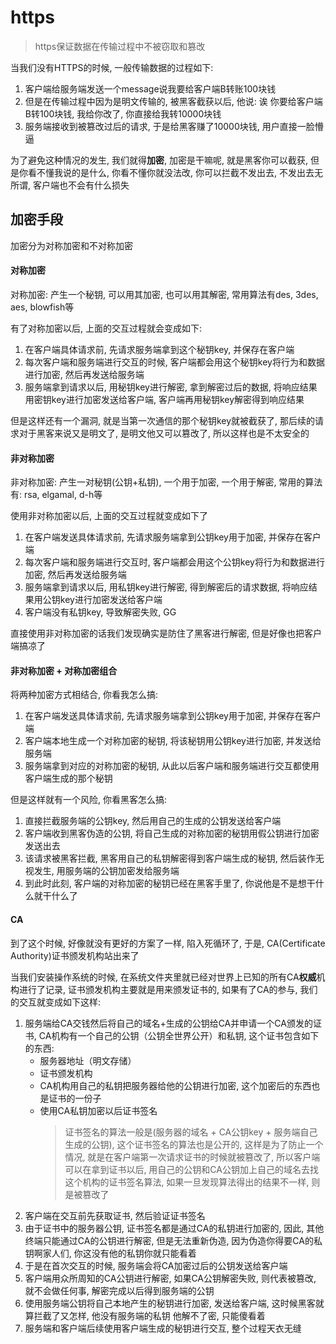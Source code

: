# https

> https保证数据在传输过程中不被窃取和篡改

当我们没有HTTPS的时候, 一般传输数据的过程如下:

1. 客户端给服务端发送一个message说我要给客户端B转账100块钱
2. 但是在传输过程中因为是明文传输的, 被黑客截获以后, 他说: 诶 你要给客户端B转100块钱, 我给你改了, 你直接给我转10000块钱
3. 服务端接收到被篡改过后的请求, 于是给黑客赚了10000块钱, 用户直接一脸懵逼

为了避免这种情况的发生, 我们就得**加密**, 加密是干嘛呢, 就是黑客你可以截获, 但是你看不懂我说的是什么, 你看不懂你就没法改, 你可以拦截不发出去, 不发出去无所谓, 客户端也不会有什么损失

## 加密手段

加密分为对称加密和不对称加密

#### 对称加密

对称加密: 产生一个秘钥, 可以用其加密, 也可以用其解密, 常用算法有des, 3des, aes, blowfish等

有了对称加密以后, 上面的交互过程就会变成如下:

1. 在客户端具体请求前, 先请求服务端拿到这个秘钥key, 并保存在客户端
2. 每次客户端和服务端进行交互的时候, 客户端都会用这个秘钥key将行为和数据进行加密, 然后再发送给服务端
3. 服务端拿到请求以后, 用秘钥key进行解密, 拿到解密过后的数据, 将响应结果用密钥key进行加密发送给客户端, 客户端再用秘钥key解密得到响应结果

但是这样还有一个漏洞, 就是当第一次通信的那个秘钥key就被截获了, 那后续的请求对于黑客来说又是明文了, 是明文他又可以篡改了, 所以这样也是不太安全的

#### 非对称加密

非对称加密: 产生一对秘钥(公钥+私钥), 一个用于加密, 一个用于解密, 常用的算法有: rsa, elgamal, d-h等

使用非对称加密以后, 上面的交互过程就变成如下了

1. 在客户端发送具体请求前, 先请求服务端拿到公钥key用于加密, 并保存在客户端
2. 每次客户端和服务端进行交互时, 客户端都会用这个公钥key将行为和数据进行加密, 然后再发送给服务端
3. 服务端拿到请求以后, 用私钥key进行解密, 得到解密后的请求数据, 将响应结果用公钥key进行加密发送给客户端
4. 客户端没有私钥key, 导致解密失败, GG

直接使用非对称加密的话我们发现确实是防住了黑客进行解密, 但是好像也把客户端搞凉了


#### 非对称加密 + 对称加密组合

将两种加密方式相结合, 你看我怎么搞:

1. 在客户端发送具体请求前, 先请求服务端拿到公钥key用于加密, 并保存在客户端
2. 客户端本地生成一个对称加密的秘钥, 将该秘钥用公钥key进行加密, 并发送给服务端
3. 服务端拿到对应的对称加密的秘钥, 从此以后客户端和服务端进行交互都使用客户端生成的那个秘钥

但是这样就有一个风险, 你看黑客怎么搞: 
1. 直接拦截服务端的公钥key, 然后用自己的生成的公钥发送给客户端
2. 客户端收到黑客伪造的公钥, 将自己生成的对称加密的秘钥用假公钥进行加密发送出去
3. 该请求被黑客拦截, 黑客用自己的私钥解密得到客户端生成的秘钥, 然后装作无视发生, 用服务端的公钥加密发给服务端
4. 到此时此刻, 客户端的对称加密的秘钥已经在黑客手里了, 你说他是不是想干什么就干什么了

#### CA

到了这个时候, 好像就没有更好的方案了一样, 陷入死循环了, 于是, CA(Certificate Authority)证书颁发机构站出来了

当我们安装操作系统的时候, 在系统文件夹里就已经对世界上已知的所有CA**权威**机构进行了记录, 证书颁发机构主要就是用来颁发证书的, 如果有了CA的参与, 我们的交互就变成如下这样:

1. 服务端给CA交钱然后将自己的域名+生成的公钥给CA并申请一个CA颁发的证书, CA机构有一个自己的公钥（公钥全世界公开）和私钥, 这个证书包含如下的东西:
    - 服务器地址（明文存储）
    - 证书颁发机构
    - CA机构用自己的私钥把服务器给他的公钥进行加密, 这个加密后的东西也是证书的一份子
    - 使用CA私钥加密以后证书签名
        > 证书签名的算法一般是(服务器的域名 + CA公钥key + 服务端自己生成的公钥), 这个证书签名的算法也是公开的, 这样是为了防止一个情况, 就是在客户端第一次请求证书的时候就被篡改了, 所以客户端可以在拿到证书以后, 用自己的公钥和CA公钥加上自己的域名去找这个机构的证书签名算法, 如果一旦发现算法得出的结果不一样, 则是被篡改了
2. 客户端在交互前先获取证书, 然后验证证书签名
3. 由于证书中的服务器公钥, 证书签名都是通过CA的私钥进行加密的, 因此, 其他终端只能通过CA的公钥进行解密, 但是无法重新伪造, 因为伪造你得要CA的私钥啊家人们, 你这没有他的私钥你就只能看着
4. 于是在首次交互的时候, 服务端会将CA加密过后的公钥发送给客户端
5. 客户端用众所周知的CA公钥进行解密, 如果CA公钥解密失败, 则代表被篡改, 就不会做任何事, 解密完成以后得到服务端的公钥
6. 使用服务端公钥将自己本地产生的秘钥进行加密, 发送给客户端, 这时候黑客就算拦截了又怎样, 他没有服务端的私钥 他解不了密, 只能傻看着
7. 服务端和客户端后续使用客户端生成的秘钥进行交互, 整个过程天衣无缝